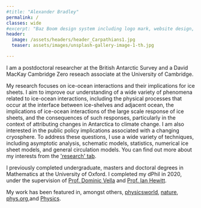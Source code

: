 ```yaml
---
#title: "Alexander Bradley"
permalink: /
classes: wide
#excerpt: "Baz Boom design system including logo mark, website design, and branding applications."
header:
  image: /assets/headers/header_Carpathians1.jpg
  teaser: assets/images/unsplash-gallery-image-1-th.jpg

---
```


I am a postdoctoral researcher at the British Antarctic Survey and a David MacKay Cambridge Zero reseach associate at the University of Cambridge.   

My research focuses on ice-ocean interactions and their implications for ice sheets. I aim to improve our understanding of a wide variety of phenomena related to ice-ocean interactions, including the physical processes that occur at the interface between ice-shelves and adjacent ocean, the implications of ice-ocean interactions of the large scale response of ice sheets, and the consequences of such responses, particularly in the context of attributing changes in Antarctica to climate change. I am also interested in the public policy implications associated with a changing cryosphere. To address these questions, I use a wide variety of techniques, including asymptotic analysis, schematic models, statistics, numerical ice sheet models, and general circulation models. You can find out more about my interests from the ['research' tab](research.md).  

I previously completed undergraduate, masters and doctoral degrees in Mathematics at the University of Oxford. I completed my dPhil in 2020, under the supervision of [Prof. Dominic Vella](https://people.maths.ox.ac.uk/vella/index.html) and [Prof. Ian Hewitt](https://people.maths.ox.ac.uk/hewitt/).  

My work has been featured in, amongst others, [physicsworld](https://physicsworld.com/a/droplets-move-through-narrow-channel-by-bending-the-walls/), [nature](https://www.nature.com/articles/d41586-019-00701-0), [phys.org](https://phys.org/news/2019-02-liquid-channel.html),and [Physics](https://physics.aps.org/articles/v12/18).


